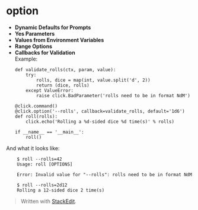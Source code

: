 
# option
+ **Dynamic Defaults for Prompts**
+ **Yes Parameters**
+ **Values from Environment Variables**
+ **Range Options**
+ **Callbacks for Validation**<br>
Example:
	```
    def validate_rolls(ctx, param, value):
        try:
            rolls, dice = map(int, value.split('d', 2))
            return (dice, rolls)
        except ValueError:
            raise click.BadParameter('rolls need to be in format NdM')
    
    @click.command()
    @click.option('--rolls', callback=validate_rolls, default='1d6')
    def roll(rolls):
        click.echo('Rolling a %d-sided dice %d time(s)' % rolls)
    
    if __name__ == '__main__':
        roll()
	```
And what it looks like:
```			
    $ roll --rolls=42
    Usage: roll [OPTIONS]
    
    Error: Invalid value for "--rolls": rolls need to be in format NdM
    
    $ roll --rolls=2d12
    Rolling a 12-sided dice 2 time(s)
```
> Written with [StackEdit](https://stackedit.io/).
<!--stackedit_data:
eyJoaXN0b3J5IjpbMTAxOTUzMDc1OSwxNTQzNTQ1MDYzLDczMD
k5ODExNl19
-->